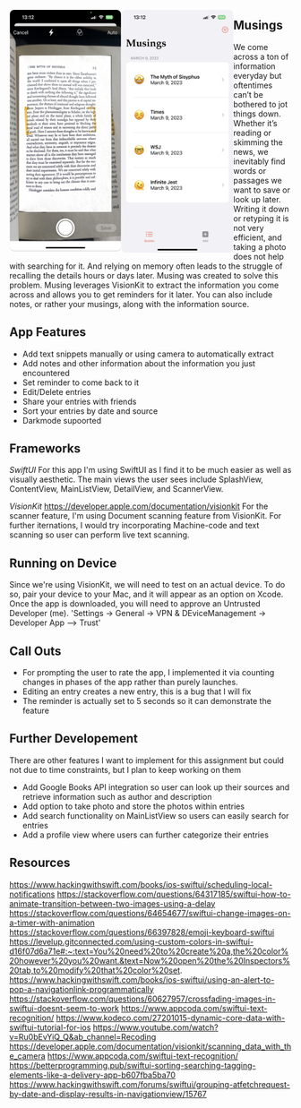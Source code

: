 
<p>
<img align="left" src="imgs/ss.png" width="200" >
<img align="left" src="imgs/ss1.png" width="200" >

</p>

## Musings

We come across a ton of information everyday but oftentimes can’t be bothered to jot things down. Whether it’s reading or skimming the news, we inevitably find words or passages we want to save or look up later. Writing it down or retyping it is not very efficient, and taking a photo does not help with searching for it. And relying on memory often leads to the struggle of recalling the details hours or days later. Musing was created to solve this problem. Musing leverages VisionKit to extract the information you come across and allows you to get reminders for it later. You can also include notes, or rather your musings, along with the information source. 

## App Features
- Add text snippets manually or using camera to automatically extract 
- Add notes and other information about the information you just encountered
- Set reminder to come back to it
- Edit/Delete entries 
- Share your entries with friends 
- Sort your entries by date and source
- Darkmode supoorted

## Frameworks
*SwiftUI*
For this app I'm using SwiftUI as I find it to be much easier as well as visually aesthetic. The main views the user sees include SplashView, ContentView, MainListView, DetailView, and ScannerView. 

*VisionKit*
https://developer.apple.com/documentation/visionkit
For the scanner feature, I'm using Document scanning feature from VisionKit. For further iternations, I would try incorporating Machine-code and text scanning so user can perform live text scanning.

## Running on Device
Since we're using VisionKit, we will need to test on an actual device. To do so, pair your device to your Mac, and it will appear as an option on Xcode. Once the app is downloaded, you will need to approve an Untrusted Developer (me). 
'Settings -> General -> VPN & DEviceManagement -> Developer App --> Trust'


## Call Outs

- For prompting the user to rate the app, I implemented it via counting changes in phases of the app rather than purely launches.
- Editing an entry creates a new entry, this is a bug that I will fix 
- The reminder is actually set to 5 seconds so it can demonstrate the feature

## Further Developement
There are other features I want to implement for this assignment but could not due to time constraints, but I plan to keep working on them 

- Add Google Books API integration so user can look up their sources and retrieve information such as author and description 
- Add option to take photo and store the photos within entries 
- Add search functionality on MainListView so users can easily search for entries
- Add a profile view where users can further categorize their entries


## Resources 

https://www.hackingwithswift.com/books/ios-swiftui/scheduling-local-notifications
https://stackoverflow.com/questions/64317185/swiftui-how-to-animate-transition-between-two-images-using-a-delay
https://stackoverflow.com/questions/64654677/swiftui-change-images-on-a-timer-with-animation
https://stackoverflow.com/questions/66397828/emoji-keyboard-swiftui
https://levelup.gitconnected.com/using-custom-colors-in-swiftui-d16f07d6a71e#:~:text=You%20need%20to%20create%20a,the%20color%20however%20you%20want.&text=Now%20open%20the%20Inspectors%20tab,to%20modify%20that%20color%20set.
https://www.hackingwithswift.com/books/ios-swiftui/using-an-alert-to-pop-a-navigationlink-programmatically
https://stackoverflow.com/questions/60627957/crossfading-images-in-swiftui-doesnt-seem-to-work
https://www.appcoda.com/swiftui-text-recognition/
https://www.kodeco.com/27201015-dynamic-core-data-with-swiftui-tutorial-for-ios
https://www.youtube.com/watch?v=Ru0bEvYiQ_Q&ab_channel=Recoding
https://developer.apple.com/documentation/visionkit/scanning_data_with_the_camera
https://www.appcoda.com/swiftui-text-recognition/
https://betterprogramming.pub/swiftui-sorting-searching-tagging-elements-like-a-delivery-app-b607fba5ba70
https://www.hackingwithswift.com/forums/swiftui/grouping-atfetchrequest-by-date-and-display-results-in-navigationview/15767

